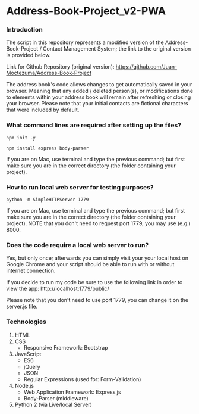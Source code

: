 # Address-Book-Project_v2-PWA

### Introduction

The script in this repository represents a modified version of the
Address-Book-Project / Contact Management System; the link to the 
original version is provided below.

Link for Github Repository (original version): https://github.com/Juan-Moctezuma/Address-Book-Project

The address book's code allows changes to get automatically 
saved in your browser. Meaning that any added / deleted person(s), or 
modifications done to elements within your address book will remain
after refreshing or closing your browser. Please note that your initial
contacts are fictional characters that were included by default.

### What command lines are required after setting up the files?

`npm init -y`

`npm install express body-parser`

If you are on Mac, use terminal and type the previous command; but first 
make sure you are in the correct directory (the folder containing your project).

### How to run local web server for testing purposes?

`python -m SimpleHTTPServer 1779`

If you are on Mac, use terminal and type the previous command; but first 
make sure you are in the correct directory (the folder containing your project).
NOTE that you don't need to request port 1779, you may use (e.g.) 8000.

### Does the code require a local web server to run?
Yes, but only once; afterwards you can simply visit your your local host on Google 
Chrome and your script should be able to run with or without internet connection.

If you decide to run my code be sure to use the following link
in order to view the app: http://localhost:1779/public/

Please note that you don't need to use port 1779, you can change it
on the server.js file.

### Technologies

1. HTML
2. CSS
   * Responsive Framework: Bootstrap
3. JavaScript
   * ES6
   * jQuery
   * JSON
   * Regular Expressions (used for: Form-Validation)
4. Node.js
   * Web Application Framework: Express.js
   * Body-Parser (middleware)
5. Python 2 (via Live/local Server)
